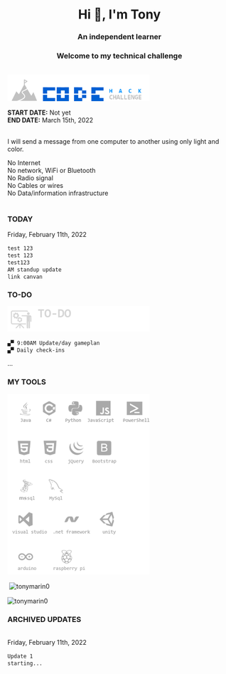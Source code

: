     
<h1 align="center">Hi 👋, I'm Tony</h1>
<h3 align="center">An independent learner</h3> 

<h3 align="center">Welcome to my technical challenge</h3><br>
<img src="https://github.com/tonymarin0/tonymarin0/blob/master/challenge_img.png" alt="challenge_img">
<p>
<strong>START DATE:</strong> Not yet<br>
<strong>END DATE:</strong> March 15th, 2022<br><br>

I will send a message from one computer to another using only light and color.
    
No Internet<br>
No network, WiFi or Bluetooth<br>
No Radio signal<br>
No Cables or wires<br>
No Data/information infrastructure<br>
</p>
<h1 align="center"></h1>
    
<h3>TODAY</h3>

Friday, February 11th, 2022
    
    test 123
    test 123
    test123
    AM standup update
    link canvan
    
</p>
    


<h3 align="left">TO-DO</h3>
<img src="https://github.com/tonymarin0/tonymarin0/blob/master/to-do.png" alt="stand-up">
    
    ▄▀ 9:00AM Update/day gameplan
    ▄▀ Daily check-ins
<p>

<p align="left">...
</p>
<h3 align="left">MY TOOLS</h3>
<img src="https://github.com/tonymarin0/tonymarin0/blob/master/new_logos28.png" alt="ok">
<p>
    
<p>&nbsp;<img align="center" src="https://github-readme-stats.vercel.app/api?username=tonymarin0&show_icons=true&locale=en" alt="tonymarin0" /></p>

<p><img align="center" src="https://github-readme-streak-stats.herokuapp.com/?user=tonymarin0&" alt="tonymarin0" /></p>
<h3 align="left">ARCHIVED UPDATES</h3><br>
Friday, February 11th, 2022

    Update 1
    starting...
</p>
